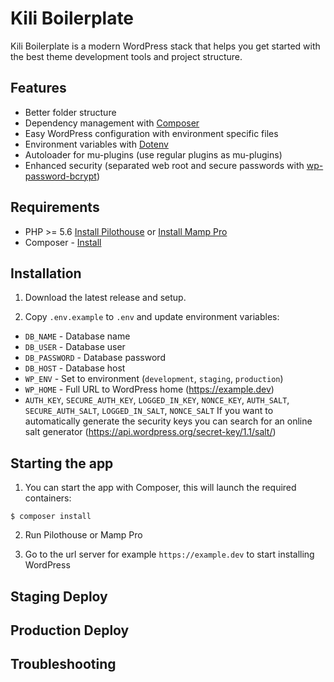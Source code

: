 # Kili Boilerplate

Kili Boilerplate is a modern WordPress stack that helps you get started with the best theme development tools and project structure.

## Features
* Better folder structure
* Dependency management with [Composer](http://getcomposer.org)
* Easy WordPress configuration with environment specific files
* Environment variables with [Dotenv](https://github.com/vlucas/phpdotenv)
* Autoloader for mu-plugins (use regular plugins as mu-plugins)
* Enhanced security (separated web root and secure passwords with [wp-password-bcrypt](https://github.com/roots/wp-password-bcrypt))

## Requirements
* PHP >= 5.6 [Install Pilothouse](https://github.com/Pilothouse-App/Pilothouse/wiki/Installation) or [Install Mamp Pro](https://www.mamp.info/en/downloads/)
* Composer - [Install](https://getcomposer.org/doc/00-intro.md#installation-linux-unix-osx)


## Installation

1. Download the latest release and setup.

2. Copy `.env.example` to `.env` and update environment variables:
  * `DB_NAME` - Database name
  * `DB_USER` - Database user
  * `DB_PASSWORD` - Database password
  * `DB_HOST` - Database host
  * `WP_ENV` - Set to environment (`development`, `staging`, `production`)
  * `WP_HOME` - Full URL to WordPress home (https://example.dev)
  * `AUTH_KEY`, `SECURE_AUTH_KEY`, `LOGGED_IN_KEY`, `NONCE_KEY`, `AUTH_SALT`, `SECURE_AUTH_SALT`, `LOGGED_IN_SALT`, `NONCE_SALT`
    If you want to automatically generate the security keys you can search for an online salt generator (https://api.wordpress.org/secret-key/1.1/salt/)

## Starting the app
1. You can start the app with Composer, this will launch the required containers:

 ```
 $ composer install
 ```

2. Run Pilothouse or Mamp Pro
    
3. Go to the url server for example ```https://example.dev``` to start installing WordPress

## Staging Deploy

## Production Deploy

## Troubleshooting
